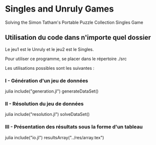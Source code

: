 # Singles and Unruly Games
Solving the Simon Tatham's Portable Puzzle Collection Singles Game

## Utilisation du code dans n'importe quel dossier

Le jeu1 est le Unruly et le jeu2 est le Singles.

Pour utiliser ce programme, se placer dans le répertoire ./src

Les utilisations possibles sont les suivantes :

### I - Génération d'un jeu de données
julia
include("generation.jl")
generateDataSet()

### II - Résolution du jeu de données
julia
include("resolution.jl")
solveDataSet()

### III - Présentation des résultats sous la forme d'un tableau
julia
include("io.jl")
resultsArray("../res/array.tex")
